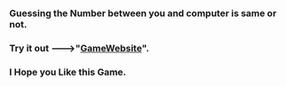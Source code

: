 ### Guessing the Number between you and computer is same or not.
### Try it out --->"[GameWebsite](https://phenomenalajay.github.io/GuessingNumber_Game/)".
### I Hope you Like this Game.
